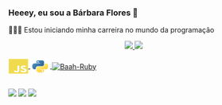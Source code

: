 ### Heeey, eu sou a Bárbara Flores 👋

👩🏻‍💻 Estou iniciando minha carreira no mundo da programação

<div align="center">
  <a href="https://github.com/baahflores">
  <img height="180em" src="https://github-readme-stats.vercel.app/api?username=baahflores&show_icons=true&theme=dracula&include_all_commits=true&count_private=true"/>
  <img height="180em" src="https://github-readme-stats.vercel.app/api/top-langs/?username=baahflores&layout=compact&langs_count=7&theme=dracula"/>
  
</div>
<div style="display: inline_block"><br>
  <img align="center" alt="Baah-Js" height="30" width="40" src="https://raw.githubusercontent.com/devicons/devicon/master/icons/javascript/javascript-plain.svg"> 
  <img align="center" alt="Baah-Python" height="30" width="40" src="https://raw.githubusercontent.com/devicons/devicon/master/icons/python/python-original.svg">
  <img align="center" alt="Baah-Ruby" height="30" width="40" 
src="https://cdn.jsdelivr.net/gh/devicons/devicon/icons/ruby/ruby-plain.svg">
</div>

##

<div>   
  <a href="https://www.instagram.com/baahflores" target="_blank"><img src="https://img.shields.io/badge/-Instagram-%23E4405F?style=for-the-badge&logo=instagram&logoColor=white" target="_blank"></a> 
  <a href = "floresbarbara.uf@mail.com"><img src="https://img.shields.io/badge/Gmail-D14836?style=for-the-badge&logo=gmail&logoColor=white"></a>  
  <a href="https://www.linkedin.com/in/barbaratcflores/" target="_blank"><img src="https://img.shields.io/badge/-LinkedIn-%230077B5?style=for-the-badge&logo=linkedin&logoColor=white" target="_blank"></a> 
</div>
